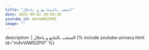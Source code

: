 ```yaml
---
title: "السحب بالتتابع و باحلال"
date: 2025-09-02 20:59:10 
youtube_id: m4vVAMS2P0I
image: ""
---
```

description: |
  السحب بالتتابع و باحلال
{% include youtube-privacy.html id="m4vVAMS2P0I" %}
